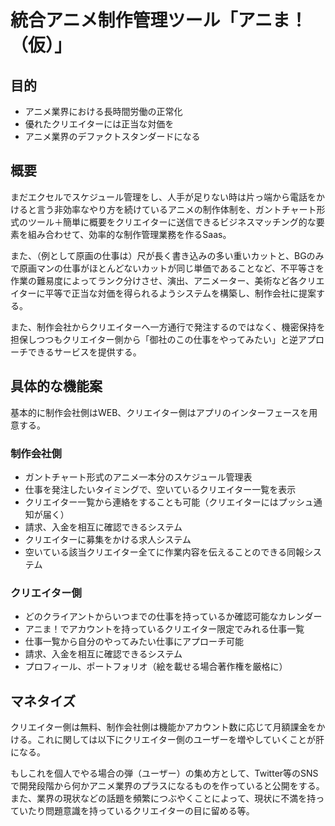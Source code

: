 # 統合アニメ制作管理ツール「アニま！（仮）」 

## 目的
- アニメ業界における長時間労働の正常化
- 優れたクリエイターには正当な対価を
- アニメ業界のデファクトスタンダードになる

## 概要
まだエクセルでスケジュール管理をし、人手が足りない時は片っ端から電話をかけると言う非効率なやり方を続けているアニメの制作体制を、ガントチャート形式のツール＋簡単に概要をクリエイターに送信できるビジネスマッチング的な要素を組み合わせて、効率的な制作管理業務を作るSaas。

また、（例として原画の仕事は）尺が長く書き込みの多い重いカットと、BGのみで原画マンの仕事がほとんどないカットが同じ単価であることなど、不平等さを作業の難易度によってランク分けさせ、演出、アニメーター、美術など各クリエイターに平等で正当な対価を得られるようシステムを構築し、制作会社に提案する。

また、制作会社からクリエイターへ一方通行で発注するのではなく、機密保持を担保しつつもクリエイター側から「御社のこの仕事をやってみたい」と逆アプローチできるサービスを提供する。

## 具体的な機能案
基本的に制作会社側はWEB、クリエイター側はアプリのインターフェースを用意する。

### 制作会社側
- ガントチャート形式のアニメ一本分のスケジュール管理表
- 仕事を発注したいタイミングで、空いているクリエイター一覧を表示
- クリエイター一覧から連絡をすることも可能（クリエイターにはプッシュ通知が届く）
- 請求、入金を相互に確認できるシステム
- クリエイターに募集をかける求人システム
- 空いている該当クリエイター全てに作業内容を伝えることのできる同報システム


### クリエイター側
- どのクライアントからいつまでの仕事を持っているか確認可能なカレンダー
- アニま！でアカウントを持っているクリエイター限定でみれる仕事一覧
- 仕事一覧から自分のやってみたい仕事にアプローチ可能
- 請求、入金を相互に確認できるシステム
- プロフィール、ポートフォリオ（絵を載せる場合著作権を厳格に）

## マネタイズ
クリエイター側は無料、制作会社側は機能かアカウント数に応じて月額課金をかける。これに関しては以下にクリエイター側のユーザーを増やしていくことが肝になる。

もしこれを個人でやる場合の弾（ユーザー）の集め方として、Twitter等のSNSで開発段階から何かアニメ業界のプラスになるものを作っていると公開をする。また、業界の現状などの話題を頻繁につぶやくことによって、現状に不満を持っていたり問題意識を持っているクリエイターの目に留める等。
